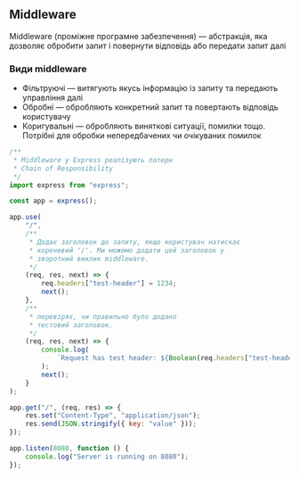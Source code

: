 ## Middleware

Middleware (проміжне програмне забезпечення) — абстракція, яка дозволяє обробити запит і повернути відповідь або передати запит далі

### Види middleware

-   Фільтруючі — витягують якусь інформацію із запиту та передають управління далі
-   Обробні — обробляють конкретний запит та повертають відповідь користувачу
-   Коригувальні — обробляють виняткові ситуації, помилки тощо. Потрібні для обробки непередбачених чи очікуваних помилок

```js
/**
 * Middleware у Express реалізують патерн
 * Chain of Responsibility
 */
import express from "express";

const app = express();

app.use(
    "/",
    /**
     * Додає заголовок до запиту, якщо користувач натискає
     * кореневий '/'. Ми можемо додати цей заголовок у
     * зворотний виклик middleware.
     */
    (req, res, next) => {
        req.headers["test-header"] = 1234;
        next();
    },
    /**
     * перевіряє, чи правильно було додано
     * тестовий заголовок.
     */
    (req, res, next) => {
        console.log(
            `Request has test header: ${Boolean(req.headers["test-header"])}`
        );
        next();
    }
);

app.get("/", (req, res) => {
    res.set("Content-Type", "application/json");
    res.send(JSON.stringify({ key: "value" }));
});

app.listen(8080, function () {
    console.log("Server is running on 8080");
});
```
